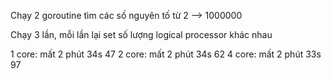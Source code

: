 Chạy 2 goroutine tìm các số nguyên tố từ 2 --> 1000000

Chạy 3 lần, mỗi lần lại set số lượng logical processor khác nhau

1 core: mất 2 phút 34s 47
2 core: mất 2 phút 34s 62
4 core: mất 2 phút 33s 97